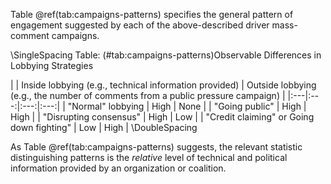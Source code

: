 Table
\@ref(tab:campaigns-patterns) specifies the general pattern of
engagement suggested by each of the above-described driver mass-comment
campaigns.

<!--
Table: (\#tab:campaigns-patterns) Observable Differences in Lobbying Strategies
  --------------------- ----------------------- -------------------- --------- -----------
                         Technical information   Number of comments   Effort    Contagion
  Going public                   High                   High           High       High
  Disrupting                     High                   Low             Low        Low
  Going down fighting             Low                   High           High       High
  --------------------- ----------------------- -------------------- --------- -----------
-->

\SingleSpacing
Table: (\#tab:campaigns-patterns)Observable Differences in Lobbying Strategies
  
| | Inside lobbying (e.g., technical information provided) | Outside lobbying (e.g., the number of comments from a public pressure campaign) |
|:---|:---:|:---:|:---:|
| "Normal" lobbying | High | None | 
| "Going public" | High | High |
| "Disrupting consensus" | High | Low | 
| "Credit claiming" or Going down fighting" | Low | High |
\DoubleSpacing
<!-- table layout is confusing -->


As Table \@ref(tab:campaigns-patterns) suggests, the relevant statistic
distinguishing patterns is the *relative* level of technical and political information provided by an organization or coalition. 
